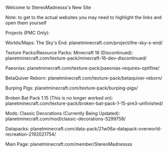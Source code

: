 Welcome to StereoMadnesss's New Site

Note: to get to the actual websites you may need to highlight the links and open them yourself

Projects (PMC Only):


Worlds/Maps:
The Sky's End: planetminecraft.com/project/the-sky-s-end/

Texture Packs/Resource Packs:
Minecraft 16 (Discontinued): planetminecraft.com/texture-pack/minecraft-16-dev-discontinued/

Paeonias: planetminecraft.com/texture-pack/paeonias-requires-optifine/

BetaQuiver Reborn: planetminecraft.com/texture-pack/betaquiver-reborn/

Burping Pigs: planetminecraft.com/texture-pack/burping-pigs/

Broken Bat Pack 1.15 (This is no longer worked on): planetminecraft.com/texture-pack/broken-bat-pack-1-15-pre3-unfinished/

Mods:
Classic Decorations (Currently Being Updated): planetminecraft.com/mod/classic-decorations-5299758/

Datapacks:
planetminecraft.com/data-pack/21w06a-datapack-overworld-recreation-2192021754/

Main Page:
planetminecraft.com/member/StereoMadnessss
